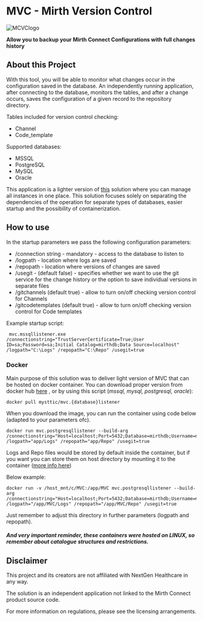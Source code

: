 <h1>MVC - Mirth Version Control</h1>

![MCVClogo](https://github.com/user-attachments/assets/7aa0d96f-4d1b-4f3f-bb56-ddb2bc5abdf1)

**Allow you to backup your Mirth Connect Configurations with full changes history**

<h2>About this Project</h2>

With this tool, you will be able to monitor what changes occur in the configuration saved in the database. 
An independently running application, after connecting to the database, monitors the tables, 
and after a change occurs, saves the configuration of a given record to the repository directory.

Tables included for version control checking:
- Channel
- Code_template

Supported databases:
- MSSQL
- PostgreSQL
- MySQL
- Oracle

This application is a lighter version of [this](https://github.com/Mysttic/MirthConnectVersionControl) solution where you can manage all instances in one place. 
This solution focuses solely on separating the dependencies of the operation for separate types of databases, 
easier startup and the possibility of containerization.

<h2>How to use</h2>
In the startup parameters we pass the following configuration parameters:

- /connection string - mandatory - access to the database to listen to
- /logpath - location where logs are saved
- /repopath - location where versions of changes are saved
- /usegit - (default false) - specifies whether we want to use the git service for the change history or the option to save individual versions in separate files
- /gitchannels (default true) - allow to turn on/off checking version control for Channels
- /gitcodetemplates (default true) - allow to turn on/off checking version control for Code templates

Example startup script:

```
 mvc.mssqllistener.exe /connectionstring="TrustServerCertificate=True;User ID=sa;Password=sa;Initial Catalog=mirthdb;Data Source=localhost" /logpath="C:\Logs" /repopath="C:\Repo" /usegit=true
```

<h3>Docker</h3>

Main purpose of this solution was to deliver light version of MVC that can be hosted on docker container. You can download proper version from docker hub [here](https://hub.docker.com/u/mysttic) , or by using this script (_mssql, mysql, postgresql, oracle_):

```
docker pull mysttic/mvc.{database}listener
```

When you download the image, you can run the container using code below (adapted to your parameters ofc).

```
docker run mvc.postgresqllistener --build-arg /connectionstring="Host=localhost;Port=5432;Database=mirthdb;Username=mirthdb;Password=mirthdb" /logpath="app/Logs" /repopath="app/Repo" /usegit=true
```


Logs and Repo files would be stored by default inside the container, but if you want you can store them on host directory by mounting it to the container ([more info here](https://docs.docker.com/storage/bind-mounts/))

Below example:

```
docker run -v /host_mnt/c/MVC:/app/MVC mvc.postgresqllistener --build-arg /connectionstring="Host=localhost;Port=5432;Database=mirthdb;Username=mirthdb;Password=mirthdb" /logpath="/app/MVC/Logs" /repopath="/app/MVC/Repo" /usegit=true
```

Just remember to adjust this directory in further parameters (logpath and repopath).

##### And very important reminder, these containers were hosted on LINUX, so remember about catalogue structures and restrictions.

<h2>Disclaimer</h2>
This project and its creators are not affiliated with NextGen Healthcare in any way. 

The solution is an independent application not linked to the Mirth Connect product source code. 

For more information on regulations, please see the licensing arrangements.
